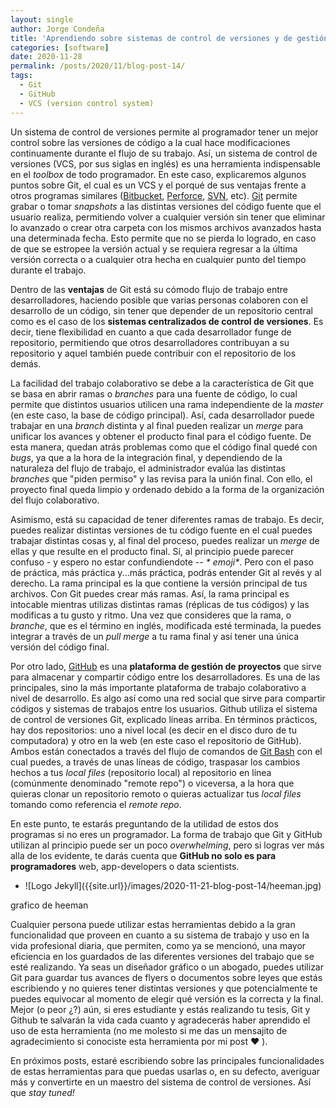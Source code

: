 ```yaml
---
layout: single
author: Jorge Condeña
title: 'Aprendiendo sobre sistemas de control de versiones y de gestión de proyectos: Git y GitHub'
categories: [software]
date: 2020-11-28
permalink: /posts/2020/11/blog-post-14/
tags:
  - Git
  - GitHub
  - VCS (version control system)
---
```


Un sistema de control de versiones permite al programador tener un mejor control sobre las versiones de código a la cual hace modificaciones continuamente durante el flujo de su trabajo. Así, un sistema de control de versiones (VCS, por sus siglas en inglés) es una herramienta indispensable en el _toolbox_ de todo programador. En este caso, explicaremos algunos puntos sobre Git, el cual es un VCS y el porqué de sus ventajas frente a otros programas similares ([Bitbucket](https://bitbucket.org/), [Perforce](https://www.perforce.com/), [SVN](https://subversion.apache.org/), etc). [Git](https://git-scm.com/) permite grabar o tomar *snapshots* a las distintas versiones del código fuente que el usuario realiza, permitiendo volver a cualquier versión sin tener que eliminar lo avanzado o crear otra carpeta con los mismos archivos avanzados hasta una determinada fecha. Esto permite que no se pierda lo logrado, en caso de que se estropee la versión actual y se requiera regresar a la última versión correcta o a cualquier otra hecha en cualquier punto del tiempo durante el trabajo.

Dentro de las **ventajas** de Git está su cómodo flujo de trabajo entre desarrolladores, haciendo posible que varias personas colaboren con el desarrollo de un código, sin tener que depender de un repositorio central como es el caso de los **sistemas centralizados de control de versiones**. Es decir, tiene flexibilidad en cuanto a que cada desarrollador funge de repositorio, permitiendo que otros desarrolladores contribuyan a su repositorio y aquel también puede contribuir con el repositorio de los demás. 

La facilidad del trabajo colaborativo se debe a la característica de Git que se basa en abrir ramas o *branches* para una fuente de código, lo cual permite que distintos usuarios utilicen una rama independiente de la _master_ (en este caso, la base de código principal). Así, cada desarrollador puede trabajar en una *branch* distinta y al final pueden realizar un *merge* para unificar los avances y obtener el producto final para el código fuente. De esta manera, quedan atrás problemas como que el código final quedé con *bugs*, ya que a la hora de la integración final, y dependiendo de la naturaleza del flujo de trabajo, el administrador evalúa las distintas *branches* que "piden permiso" y las revisa para la unión final. Con ello, el proyecto final queda limpio y ordenado debido a la forma de la organización del flujo colaborativo.

Asimismo, está su capacidad de tener diferentes ramas de trabajo. Es decir, puedes realizar distintas versiones de tu código fuente en el cual puedes trabajar distintas cosas y, al final del proceso, puedes realizar un _merge_ de ellas y que resulte en el producto final. Sí, al principio puede parecer confuso - y espero no estar confundiendote -_- * emoji*_. Pero con el paso de práctica, más práctica y...más práctica, podrás entender Git al revés y al derecho. La rama principal es la que contiene la versión principal de tus archivos. Con Git puedes crear más ramas. Así, la rama principal es intocable mientras utilizas distintas ramas (réplicas de tus códigos) y las modificas a tu gusto y ritmo. Una vez que consideres que la rama, o _branche_, que es el término en inglés, modificada esté terminada, la puedes integrar a través de un _pull merge_ a tu rama final y así tener una única versión del código final.

Por otro lado, [GitHub](https://github.com/) es una **plataforma de gestión de proyectos** que sirve para almacenar y compartir código entre los desarrolladores. Es una de las principales, sino la más importante plataforma de trabajo colaborativo a nivel de desarrollo. Es algo así como una red social que sirve para compartir códigos y sistemas de trabajos entre los usuarios. Github utiliza el sistema de control de versiones Git, explicado líneas arriba. En términos prácticos, hay dos repositorios: uno a nivel local (es decir en el disco duro de tu computadora) y otro en la web (en este caso el repositorio de GitHub). Ambos están conectados a través del flujo de comandos de [Git Bash](https://www.atlassian.com/es/git/tutorials/git-bash) con el cual puedes, a través de unas líneas de código, traspasar los cambios hechos a tus _local files_ (repositorio local) al repositorio en línea (comúnmente denominado "remote repo") o viceversa, a la hora que quieras clonar un repositorio remoto o quieras actualizar tus *local files* tomando como referencia el *remote repo*.

En este punto, te estarás preguntando de la utilidad de estos dos programas si no eres un programador. La forma de trabajo que Git y GitHub utilizan al principio puede ser un poco *overwhelming*, pero si logras ver más alla de los evidente, te darás cuenta que **GitHub no solo es para programadores** web, app-developers o data scientists.

 <ul>
<li  markdown="1">
![Logo Jekyll]({{site.url}}/images/2020-11-21-blog-post-14/heeman.jpg)
</li>
</ul>

grafico de heeman

Cualquier persona puede utilizar estas herramientas debido a la gran funcionalidad que proveen en cuanto a su sistema de trabajo y uso en la vida profesional diaria, que permiten, como ya se mencionó, una mayor eficiencia en los guardados de las diferentes versiones del trabajo que se esté realizando. Ya seas un diseñador gráfico o un abogado, puedes utilizar Git para guardar tus avances de flyers o documentos sobre leyes que estás escribiendo y no quieres tener distintas versiones y que potencialmente te puedes equivocar al momento de elegir qué versión es la correcta y la final. Mejor (o peor ¿?) aún, si eres estudiante y estás realizando tu tesis, Git y Github te salvarán la vida cada cuanto y agradecerás haber aprendido el uso de esta herramienta (no me molesto si me das un mensajito de agradecimiento si conociste esta herramienta por mi post :heart: ).

<!-- heartbeat: ---> 

En próximos posts, estaré escribiendo sobre las principales funcionalidades de estas herramientas para que puedas usarlas o, en su defecto, averiguar más y convertirte en un maestro del sistema de control de versiones. Así que _stay tuned!_